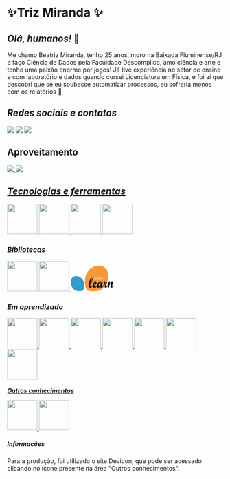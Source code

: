 # ✨Triz Miranda ✨

## ***Olá, humanos!*** 🦄

Me chamo Beatriz Miranda, tenho 25 anos, moro na Baixada Fluminense/RJ e faço Ciência de Dados pela Faculdade Descomplica, amo ciência e arte e tenho uma paixão enorme por jogos!
Já tive experiência no setor de ensino e com laboratório e dados quando cursei Licenciatura em Física, e foi aí que descobri que se eu soubesse automatizar processos, eu sofreria menos com os relatórios 🤪

## *Redes sociais e contatos*
<a href="https://instagram.com/lastfirefly" target="_blank"><img loading="lazy" src="https://img.shields.io/badge/-Instagram-%23E4405F?style=for-the-badge&logo=instagram&logoColor=white" target="_blank"></a> <a href = "mailto:contato@beatrizmmiranda@outlook.com"><img loading="lazy" src="https://img.shields.io/badge/outlook-1167fa?style=for-the-badge&logo=outlook&logoColor=white" target="_blank"></a>  <a href="https://www.linkedin.com/in/trizmmiranda/" target="_blank"><img loading="lazy" src="https://img.shields.io/badge/-Linkedin-1167fa?style=for-the-badge&logo=linkedin&logoColor=white" target="_blank"></a>

## Aproveitamento

<div>
<a href="https://github.com/lastfirefly">
<img loading="lazy" height="180em" src="https://github-readme-stats.vercel.app/api/top-langs/?username=lastfirefly&layout=compact&langs_count=7&theme=dracula"/>
<img loading="lazy" height="180em" src="https://github-readme-stats.vercel.app/api?username=lastfirefly&show_icons=true&theme=dracula&include_all_commits=true&count_private=true"/>
</div>


## ***Tecnologias e ferramentas***

<img src="https://cdn.jsdelivr.net/gh/devicons/devicon/icons/mysql/mysql-original.svg" width="70" height="70" />        <img src="https://cdn.jsdelivr.net/gh/devicons/devicon/icons/python/python-original-wordmark.svg" width="70" height="70" />        <img src="https://cdn.jsdelivr.net/gh/devicons/devicon/icons/vscode/vscode-original-wordmark.svg" width="70" height="70" />        <img src="https://cdn.jsdelivr.net/gh/devicons/devicon/icons/git/git-plain.svg" width="70" height="70" />
          

### ***Bibliotecas***


<img src="https://cdn.jsdelivr.net/gh/devicons/devicon/icons/pandas/pandas-original-wordmark.svg" width="70" height="70" />        <img src="https://cdn.jsdelivr.net/gh/devicons/devicon/icons/numpy/numpy-original.svg" width="70" height="70"/>      <img src="https://github.com/scikit-learn/scikit-learn/blob/main/doc/logos/1280px-scikit-learn-logo.png" width="100" height="60"/>
          

### ***Em aprendizado***

<img src="https://cdn.jsdelivr.net/gh/devicons/devicon/icons/maya/maya-original.svg" width="70" height="70"/>        <img src="https://cdn.jsdelivr.net/gh/devicons/devicon/icons/kubernetes/kubernetes-plain-wordmark.svg" width="70" height="70"/>         <img src="https://cdn.jsdelivr.net/gh/devicons/devicon/icons/latex/latex-original.svg" width="70" height="70"/>           <img src="https://cdn.jsdelivr.net/gh/devicons/devicon/icons/postgresql/postgresql-original-wordmark.svg" width="70" height="70"/>      <img src="https://cdn.jsdelivr.net/gh/devicons/devicon/icons/css3/css3-original.svg" width="70" height="70" />            <img src="https://cdn.jsdelivr.net/gh/devicons/devicon/icons/html5/html5-original.svg" width="70" height="70" />          <img src="https://cdn.jsdelivr.net/gh/devicons/devicon/icons/javascript/javascript-plain.svg" width="70" height="70" />
          
***Outros conhecimentos***

<img src="https://cdn.jsdelivr.net/gh/devicons/devicon/icons/canva/canva-original.svg" width="70" height="70"/>      [<img src="https://cdn.jsdelivr.net/gh/devicons/devicon/icons/devicon/devicon-original.svg" width="70" height="70"/>](https://devicon.dev)
          

##### Informações
Para a produção, foi utilizado o site Devicon, que pode ser acessado clicando no ícone presente na área "Outros conhecimentos".

